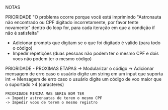 NOTAS 

PRIORIDADE
"O problema ocorre porque você está imprimindo "Astronauta não encontrado ou CPF digitado incorretamente, por favor tente novamente" dentro do loop for, para cada iteração em que a condição if não é satisfeita"


- Adicionar prompts que digitam se o que foi digitado é válido (para todo o código)
- Impedir repetições (duas pessoas não podem ter o mesmo CPF e dois voos não podem ter o mesmo código)


PRIORIDADE - PROXIMAS ETAPAS
    -> Modularizar o código
    -> Adicionar mensagem de erro caso o usuário digite um string em um input que suporta int
    -> Mensagem de erro caso o usuário digite um código de voo maior que o suportado >4 (caracteres)
    
    PRIORIDADE MINIMA MAS SERIA BOM TER
    -> Impedir astronautas de terem o mesmo CPF
    -> Impedir voos de terem o mesmo registro

